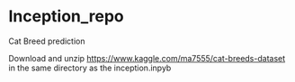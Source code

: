 # Inception_repo
Cat Breed prediction
 
Download and unzip https://www.kaggle.com/ma7555/cat-breeds-dataset in the same directory as the inception.inpyb
